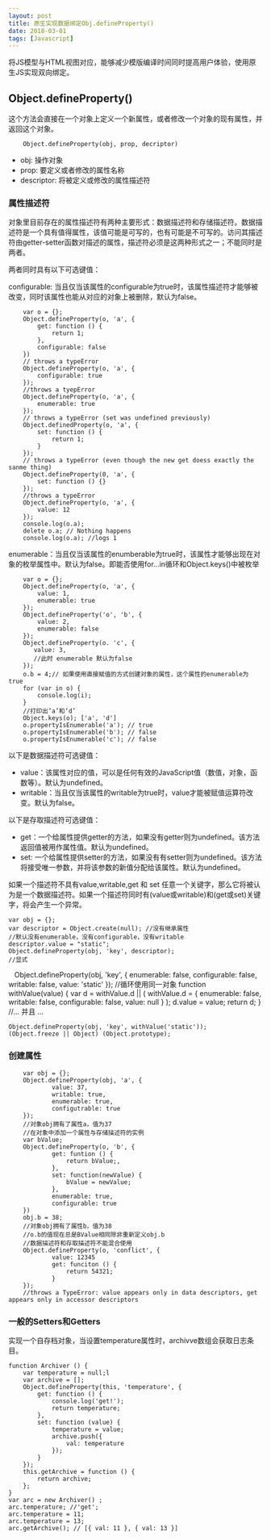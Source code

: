 ```yaml
---
layout: post
title: 原生实现数据绑定Obj.defineProperty()
date: 2018-03-01
tags: [Javascript]
---
```


将JS模型与HTML视图对应，能够减少模版编译时间同时提高用户体验，使用原生JS实现双向绑定。

## Object.defineProperty()

这个方法会直接在一个对象上定义一个新属性，或者修改一个对象的现有属性，并返回这个对象。

	    Object.defineProperty(obj, prop, decriptor)
	
- obj: 操作对象
- prop: 要定义或者修改的属性名称
- descriptor: 将被定义或修改的属性描述符

### 属性描述符

对象里目前存在的属性描述符有两种主要形式：数据描述符和存储描述符。数据描述符是一个具有值得属性，该值可能是可写的，也有可能是不可写的。访问其描述符由getter-setter函数对描述的属性，描述符必须是这两种形式之一；不能同时是两者。

两者同时具有以下可选键值：

configurable: 当且仅当该属性的configurable为true时，该属性描述符才能够被改变，同时该属性也能从对应的对象上被删除，默认为false。

        var o = {};
		Object.defineProperty(o, 'a', {
		    get: function () {
			    return 1;
			},
			configurable: false
		})
		// throws a typeError
		Object.defineProperty(o, 'a', {
		    configurable: true
		}); 
		//throws a tyepError
		Object.defineProperty(o, 'a', {
		    enumerable: true
		});
		// throws a typeError (set was undefined previously)
		Object.definedProperty(o, 'a', {
		    set: function () {
			    return 1;
			}
		});
		// throws a typeError (even though the new get doess exactly the sanme thing)
		Object.defineProperty(0, 'a', {
		    set: function () {}
		});
		//throws a typeError
		Object.defineProperty(o, 'a', {
		    value: 12
		});
		console.log(o.a);
	    delete o.a; // Nothing happens
		console.log(o.a); //logs 1	

enumerable：当且仅当该属性的enumberable为true时，该属性才能够出现在对象的枚举属性中。默认为false。即能否使用for...in循环和Object.keys()中被枚举

    	var o = {};
		Object.defineProperty(o, 'a', {
		    value: 1,
			enumerable: true
		});
		Object.defineProperty('o', 'b', {
		    value: 2,
			enumerable: false
		});
		Object.defineProperty(o. 'c', {
		   value: 3,
		   //此时 enumerable 默认为false
		});
	    o.b = 4;// 如果使用直接赋值的方式创建对象的属性，这个属性的enumerable为true
		for (var in o) {
		    console.log(i);
		}
		//打印出‘a’和‘d’
		Object.keys(o); ['a', 'd']
		o.propertyIsEnumerable('a'); // true
		o.propertyIsEnumerable('b'); // false
		o.propertyIsEnumerable('c'); // false
		
以下是数据描述符可选键值：

- value：该属性对应的值，可以是任何有效的JavaScript值（数值，对象，函数等）。默认为undefined。
- writable：当且仅当该属性的writable为true时，value才能被赋值运算符改变。默认为false。

以下是存取描述符可选键值：

- get：一个给属性提供getter的方法，如果没有getter则为undefined。该方法返回值被用作属性值。默认为undefined。
- set: 一个给属性提供setter的方法，如果没有有setter则为undefined。该方法将接受唯一参数，并将该参数的新值分配给该属性。默认为undefined。

如果一个描述符不具有value,writable,get 和 set 任意一个关键字，那么它将被认为是一个数据描述符。如果一个描述符同时有(value或writable)和(get或set)关键字，将会产生一个异常。

    var obj = {};
	var descriptor = Object.create(null); //没有继承属性
	//默认没有enumerable，没有configurable，没有writable
	descriptor.value = "static";
	Object.defineProperty(obj, 'key', descriptor);
	//显式
    Object.defineProperty(obj, 'key', {
	    enumerable: false,
		configurable: false,
		writable: false,
		value: 'static'
	});
	//循环使用同一对象
	function withValue(value) {
	    var d = withValue.d || (
		    withValue.d = {
			    enumerable: false,
				writable: false,
				configurable: false,
				value: null
			}
		);
		d.value = value;
		return d;
	}
	//... 并且 ...
	
	Object.defineProperty(obj, 'key', withValue('static'));
	(Object.freeze || Object) (Object.prototype);
	
### 创建属性

		var obj = {}; 
		Object.defineProperty(obj, 'a', {
				value: 37,
				writable: true,
				enumerable: true,
				configutrable: true
		});
		//对象obj拥有了属性a，值为37
		//在对象中添加一个属性与存储描述符的实例
		var bValue;
		Object.defineProperty(o, 'b', {
				get: funtion () {
					return bValue;,
				},
				set: function(newValue) {
					bValue = newValue;
				},
				enumerable: true,
				configurable: true
		})
		obj.b = 38;
		//对象obj拥有了属性b，值为38
		//o.b的值现在总是BValue相同除非重新定义obj.b
		//数据描述符和存取描述符不能混合使用
		Object.defineProperty(o, 'conflict', {
				value: 12345
				get: funciton () {
					return 54321;
				}
		});
		//throws a TypeError: value appears only in data descriptors, get appears only in accessor descriptors

### 一般的Setters和Getters

实现一个自存档对象，当设置temperature属性时，archivve数组会获取日志条目。

    function Archiver () {
	    var temperature = null;l
		var archive = [];
		Object.defineProperty(this, 'temperature', {
		    get: function () {
			    console.log('get!');
				return temperature;
			},
			set: function (value) {
			    temperature = value;
				archive.push({
				    val: temperature
				});
			}
		});
		this.getArchive = function () {
		    return archive;
		};
	}
	var arc = new Archiver() ;
	arc.temperature; //'get';
	arc.temperature = 11;
	arc.temperature = 13;
	arc.getArchive(); // [{ val: 11 }, { val: 13 }]
	
















